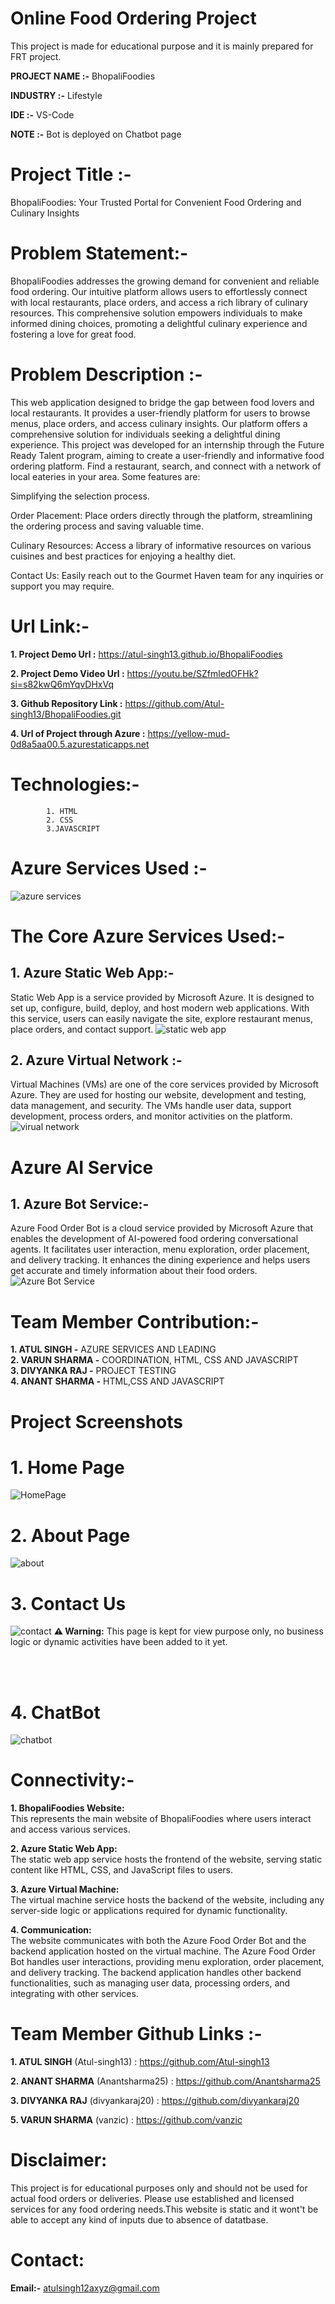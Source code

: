 # Online Food Ordering Project

This project is made for educational purpose and it is mainly prepared for FRT project.

**PROJECT NAME :-** BhopaliFoodies
   
**INDUSTRY :-** Lifestyle

**IDE :-** VS-Code

**NOTE :-** Bot is deployed on Chatbot page

# Project Title :-

BhopaliFoodies: Your Trusted Portal for Convenient Food Ordering and Culinary Insights                                
      
# Problem Statement:-

BhopaliFoodies addresses the growing demand for convenient and reliable food ordering. Our intuitive platform allows users to effortlessly connect with local restaurants, place orders, and access a rich library of culinary resources. This comprehensive solution empowers individuals to make informed dining choices, promoting a delightful culinary experience and fostering a love for great food.

# Problem Description :-

This web application designed to bridge the gap between food lovers and local restaurants. It provides a user-friendly platform for users to browse menus, place orders, and access culinary insights. Our platform offers a comprehensive solution for individuals seeking a delightful dining experience. This project was developed for an internship through the Future Ready Talent program, aiming to create a user-friendly and informative food ordering platform. Find a restaurant, search, and connect with a network of local eateries in your area. Some features are:

Simplifying the selection process.

Order Placement: Place orders directly through the platform, streamlining the ordering process and saving valuable time.

Culinary Resources: Access a library of informative resources on various cuisines and best practices for enjoying a healthy diet.

Contact Us: Easily reach out to the Gourmet Haven team for any inquiries or support you may require.


# Url Link:-

**1. Project Demo Url :** https://atul-singh13.github.io/BhopaliFoodies

**2. Project Demo Video Url :** https://youtu.be/SZfmledOFHk?si=s82kwQ6mYqvDHxVq

**3. Github Repository Link :** https://github.com/Atul-singh13/BhopaliFoodies.git

**4. Url of Project through Azure :** https://yellow-mud-0d8a5aa00.5.azurestaticapps.net


# Technologies:- 

            1. HTML 
            2. CSS 
            3.JAVASCRIPT

# Azure Services Used :-

![azure services](https://github.com/Atul-singh13/BhopaliFoodies/assets/148680832/4a017a94-fca4-4358-9fa1-f9b0003b132d)

            

# The Core Azure Services Used:- 

## 1. Azure Static Web App:-
Static Web App is a service provided by Microsoft Azure. It is designed to set up, configure, build, deploy, and host modern web applications. With this service, users can easily navigate the site, explore restaurant menus, place orders, and contact support.
![static web app](https://github.com/Atul-singh13/BhopaliFoodies/assets/148680832/0f4622cd-c053-4ece-8142-ea0c970b0e16)



## 2. Azure Virtual Network :-
Virtual Machines (VMs) are one of the core services provided by Microsoft Azure. They are used for hosting our website, development and testing, data management, and security. The VMs handle user data, support development, process orders, and monitor activities on the platform.
![virual network](https://github.com/Atul-singh13/BhopaliFoodies/assets/148680832/9dd255cc-b499-41dc-95a8-22643e663b1d)



# Azure AI Service
## 1. Azure Bot Service:- <br/>
Azure Food Order Bot is a cloud service provided by Microsoft Azure that enables the development of AI-powered food ordering conversational agents. It facilitates user interaction, menu exploration, order placement, and delivery tracking. It enhances the dining experience and helps users get accurate and timely information about their food orders.
![Azure Bot Service](https://github.com/Atul-singh13/BhopaliFoodies/assets/148680832/102bb83e-119e-47a5-8f72-730c7536c196)



# Team Member Contribution:-

**1. ATUL SINGH -** AZURE SERVICES AND LEADING  <br />
**2. VARUN SHARMA -** COORDINATION, HTML, CSS AND JAVASCRIPT <br />
**3. DIVYANKA RAJ -** PROJECT TESTING <br />
**4. ANANT SHARMA -** HTML,CSS AND JAVASCRIPT <br />


   
#                              Project Screenshots

# 1. Home Page
![HomePage](https://github.com/Atul-singh13/BhopaliFoodies/assets/148680832/5b9789ab-ce04-47f9-be08-9d49da3b2ed0)

# 2. About Page
![about](https://github.com/Atul-singh13/BhopaliFoodies/assets/148680832/f56097d6-4a75-48ac-b1c0-7416c2645f9f)

# 3. Contact Us
![contact](https://github.com/Atul-singh13/BhopaliFoodies/assets/148680832/ab3469e5-7b49-4bca-8c55-8ba18c9bf11a)
**⚠️ Warning:**
This page is kept for view purpose only, no business logic or dynamic activities have been added to it yet.

<br/>
<br/>

# 4. ChatBot
![chatbot](https://github.com/Atul-singh13/BhopaliFoodies/assets/148680832/636ef188-84f6-443c-89ba-98ff6724831a)







# Connectivity:- 
**1. BhopaliFoodies Website:** <br/> 
This represents the main website of BhopaliFoodies where users interact and access various services.

**2. Azure Static Web App:** <br/>
The static web app service hosts the frontend of the website, serving static content like HTML, CSS, and JavaScript files to users.

**3. Azure Virtual Machine:** <br/>
The virtual machine service hosts the backend of the website, including any server-side logic or applications required for dynamic functionality.

**4. Communication:** <br/>
The website communicates with both the Azure Food Order Bot and the backend application hosted on the virtual machine. The Azure Food Order Bot handles user interactions, providing menu exploration, order placement, and delivery tracking. The backend application handles other backend functionalities, such as managing user data, processing orders, and integrating with other services.



# Team Member Github Links :-

**1. ATUL SINGH**
        (Atul-singh13) : https://github.com/Atul-singh13

**2. ANANT SHARMA** 
        (Anantsharma25) : https://github.com/Anantsharma25

**3. DIVYANKA RAJ**
        (divyankaraj20) : https://github.com/divyankaraj20

**5. VARUN SHARMA** 
        (vanzic)  : https://github.com/vanzic


# Disclaimer: 
This project is for educational purposes only and should not be used for actual food orders or deliveries. 
Please use established and licensed services for any food ordering needs.This website is static and it wont't be able to accept any kind of inputs due to absence of datatbase. 

# Contact:
**Email:-** atulsingh12axyz@gmail.com

